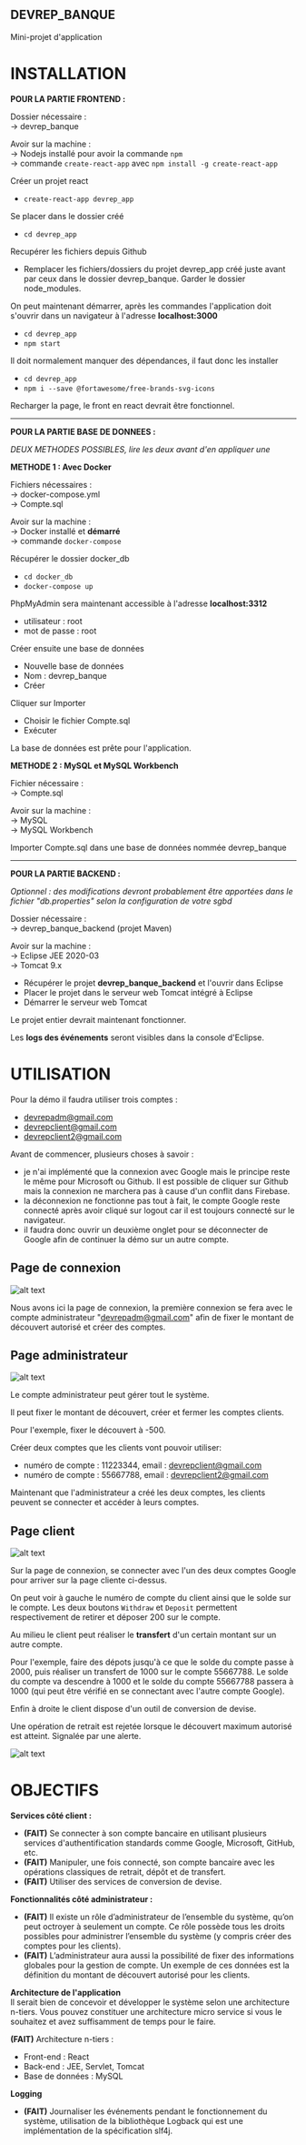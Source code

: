 ## DEVREP_BANQUE
Mini-projet d'application


# INSTALLATION

__POUR LA PARTIE FRONTEND :__

Dossier nécessaire :  
-> devrep_banque

Avoir sur la machine :  
-> Nodejs installé pour avoir la commande `npm`  
-> commande `create-react-app` avec `npm install -g create-react-app`  

Créer un projet react  
- `create-react-app devrep_app`  

Se placer dans le dossier créé  
- `cd devrep_app`

Recupérer les fichiers depuis Github  
- Remplacer les fichiers/dossiers du projet devrep_app créé juste avant par ceux dans le dossier devrep_banque. Garder le dossier node_modules. 

On peut maintenant démarrer, après les commandes l'application doit s'ouvrir dans un navigateur à l'adresse __localhost:3000__  
- `cd devrep_app`  
- `npm start`  

Il doit normalement manquer des dépendances, il faut donc les installer  
- `cd devrep_app`  
- `npm i --save @fortawesome/free-brands-svg-icons`

Recharger la page, le front en react devrait être fonctionnel. 

---

__POUR LA PARTIE BASE DE DONNEES :__

_DEUX METHODES POSSIBLES, lire les deux avant d'en appliquer une_

__METHODE 1 : Avec Docker__

Fichiers nécessaires :  
-> docker-compose.yml  
-> Compte.sql  

Avoir sur la machine :  
-> Docker installé et __démarré__  
-> commande `docker-compose`

Récupérer le dossier docker_db   
- `cd docker_db`  
- `docker-compose up` 

PhpMyAdmin sera maintenant accessible à l'adresse __localhost:3312__  
- utilisateur  : root  
- mot de passe : root  

Créer ensuite une base de données  
- Nouvelle base de données  
- Nom : devrep_banque  
- Créer  

Cliquer sur Importer  
- Choisir le fichier Compte.sql  
- Exécuter  

La base de données est prête pour l'application.  

__METHODE 2 : MySQL et MySQL Workbench__

Fichier nécessaire :  
    -> Compte.sql  

Avoir sur la machine :  
    -> MySQL  
    -> MySQL Workbench  

Importer Compte.sql dans une base de données nommée devrep_banque

---

__POUR LA PARTIE BACKEND :__  


_Optionnel : des modifications devront probablement être apportées dans le fichier "db.properties" selon la configuration de votre sgbd_  


Dossier nécessaire :  
-> devrep_banque_backend (projet Maven)  

Avoir sur la machine :  
-> Eclipse JEE 2020-03  
-> Tomcat 9.x 

- Récupérer le projet __devrep_banque_backend__ et l'ouvrir dans Eclipse
- Placer le projet dans le serveur web Tomcat intégré à Eclipse
- Démarrer le serveur web Tomcat  

Le projet entier devrait maintenant fonctionner.  

Les __logs des événements__ seront visibles dans la console d'Eclipse. 

# UTILISATION  

Pour la démo il faudra utiliser trois comptes :  
- devrepadm@gmail.com  
- devrepclient@gmail.com  
- devrepclient2@gmail.com  

Avant de commencer, plusieurs choses à savoir :  
- je n'ai implémenté que la connexion avec Google mais le principe reste le même pour Microsoft ou Github. Il est possible de cliquer sur Github mais la connexion ne marchera pas à cause d'un conflit dans Firebase.  
- la déconnexion ne fonctionne pas tout à fait, le compte Google reste connecté après avoir cliqué sur logout car il est toujours connecté sur le navigateur.  
- il faudra donc ouvrir un deuxième onglet pour se déconnecter de Google afin de continuer la démo sur un autre compte.   

## Page de connexion  

![alt text](https://github.com/itsmaxime/DEVREP_Banque/blob/main/images/connexion.png)

Nous avons ici la page de connexion, la première connexion se fera avec le compte administrateur "devrepadm@gmail.com" afin de fixer le montant de découvert autorisé et créer des comptes.  

## Page administrateur  

![alt text](https://github.com/itsmaxime/DEVREP_Banque/blob/main/images/admin.png)

Le compte administrateur peut gérer tout le système.  

Il peut fixer le montant de découvert, créer et fermer les comptes clients.  

Pour l'exemple, fixer le découvert à -500.  

Créer deux comptes que les clients vont pouvoir utiliser:
- numéro de compte : 11223344, email : devrepclient@gmail.com  
- numéro de compte : 55667788, email : devrepclient2@gmail.com  

Maintenant que l'administrateur a créé les deux comptes, les clients peuvent se connecter et accéder à leurs comptes.  

## Page client  

![alt text](https://github.com/itsmaxime/DEVREP_Banque/blob/main/images/client.png)

Sur la page de connexion, se connecter avec l'un des deux comptes Google pour arriver sur la page cliente ci-dessus.  

On peut voir à gauche le numéro de compte du client ainsi que le solde sur le compte. Les deux boutons `Withdraw`  et  `Deposit` permettent respectivement de retirer et déposer 200 sur le compte.  

Au milieu le client peut réaliser le __transfert__ d'un certain montant sur un autre compte.  

Pour l'exemple, faire des dépots jusqu'à ce que le solde du compte passe à 2000, puis réaliser un transfert de 1000 sur le compte 55667788. Le solde du compte va descendre à 1000 et le solde du compte 55667788 passera à 1000 (qui peut être vérifié en se connectant avec l'autre compte Google).  

Enfin à droite le client dispose d'un outil de conversion de devise.  

Une opération de retrait est rejetée lorsque le découvert maximum autorisé est atteint. Signalée par une alerte.

![alt text](https://github.com/itsmaxime/DEVREP_Banque/blob/main/images/decouvert.png)

# OBJECTIFS

__Services côté client :__
- __(FAIT)__ Se connecter à son compte bancaire en utilisant plusieurs services d'authentification standards comme Google, Microsoft, GitHub, etc.    
- __(FAIT)__ Manipuler, une fois connecté, son compte bancaire avec les opérations classiques de retrait, dépôt et de transfert.  
- __(FAIT)__ Utiliser des services de conversion de devise.  

__Fonctionnalités côté administrateur :__
- __(FAIT)__ Il existe un rôle d’administrateur de l’ensemble du système, qu’on peut octroyer à seulement un compte. Ce rôle possède tous les droits possibles pour administrer l’ensemble du système (y compris créer des comptes pour les clients).  
- __(FAIT)__ L’administrateur aura aussi la possibilité de fixer des informations globales pour la gestion de compte. Un exemple de ces données est la définition du montant de découvert autorisé pour les clients.  

__Architecture de l'application__  
Il serait bien de concevoir et développer le système selon une architecture n-tiers. Vous pouvez constituer une architecture micro service si vous le souhaitez et avez suffisamment de temps pour le faire.  

__(FAIT)__ Architecture n-tiers :
- Front-end : React  
- Back-end : JEE, Servlet, Tomcat  
- Base de données : MySQL  

__Logging__
- __(FAIT)__ Journaliser les événements pendant le fonctionnement du système, utilisation de la bibliothèque Logback qui est une implémentation de la spécification slf4j.

